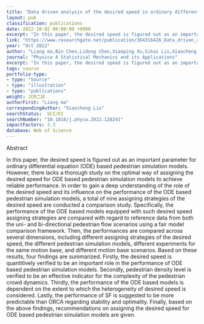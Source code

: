 ```yaml
---
title: "Data driven analysis of the desired speed in ordinary differential equation based pedestrian simulation models"
layout: pub
classification: publications
date: 2022-10-02 00:00:00 +0000
excerpt: "In this paper, the desired speed is figured out as an important parameter for ordinary differential equation (ODE) based pedestrian simulation models. However, there lacks a thorough study on the optimal way of assigning the desired speed for ODE based pedestrian simulation models to achieve reliable performance. In order to gain a deep understandi..."
link: "https://www.researchgate.net/publication/364316426_Data_driven_analysis_of_the_desired_speed_in_ordinary_differential_equation_based_pedestrian_simulation_models"
year: "Oct 2022"
author: "Liang ma,Bin Chen,Lidong Chen,Xiaoping Xu,Sikai Liu,Xiaocheng Liu,"
journal: "Physica A Statistical Mechanics and its Applications"
excerpt: "In this paper, the desired speed is figured out as an important parameter for ordinary differential equation (ODE) based pedestrian simulation models. However, there lacks a thorough study on the optimal way of assigning the desired speed for ODE based pedestrian simulation models to achieve reliable performance. In order to gain a deep understandi..."
tags: source
portfolio-type: 
- type: "Source"
- type: "illustration"
- type: "publications"
weight: JCR二区
authorFirst: "Liang ma"
correspondingAuthor: "Xiaocheng Liu"
searchStatus:  SCI/EI
searchNumber: "10.1016/j.physa.2022.128241"
impactFactors: 3.3
database: Web of Science
---
```

Abstract

In this paper, the desired speed is figured out as an important parameter for ordinary differential equation (ODE) based pedestrian simulation models. However, there lacks a thorough study on the optimal way of assigning the desired speed for ODE based pedestrian simulation models to achieve reliable performance. In order to gain a deep understanding of the role of the desired speed and its influence on the performance of the ODE based pedestrian simulation models, a total of nine assigning strategies of the desired speed are conducted a comparison study. Specifically, the performance of the ODE based models equipped with such desired speed assigning strategies are compared with regard to reference data from both the uni- and bi-directional pedestrian flow scenarios using a fair model comparison framework. Then, the performances are compared across several dimensions, including different assigning strategies of the desired speed, the different pedestrian simulation models, different experiments for the same motion base, and different motion base scenarios. Based on these results, four findings are summarized. Firstly, the desired speed is quantitively verified to be an important role in the performance of ODE based pedestrian simulation models. Secondly, pedestrian density level is verified to be an effective indicator for the complexity of the pedestrian crowd dynamics. Thirdly, the performance of the ODE based models is dependent on the extent to which the heterogeneity of desired speed is considered. Lastly, the performance of SF is suggested to be more predictable than ORCA regarding stability and optimality. Finally, based on the above findings, recommendations on assigning the desired speed for ODE based pedestrian simulation models are given.